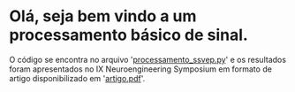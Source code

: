 # Olá, seja bem vindo a um processamento básico de sinal.
O código se encontra no arquivo '[processamento_ssvep.py](https://github.com/alexbatista18/Processamento-SSVEP/blob/main/processamento_ssvep.py)' 
e os resultados foram apresentados no IX Neuroengineering Symposium em formato de artigo disponibilizado em '[artigo.pdf](https://github.com/alexbatista18/Processamento-SSVEP/blob/main/artigo.pdf)'.
